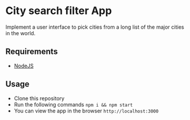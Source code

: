 # City search filter App

Implement a user interface to pick cities from a long list of the major cities in the world.

## Requirements

- [NodeJS](https://nodejs.org/en/download/)

## Usage

- Clone this repository
- Run the following commands `npm i && npm start`
- You can view the app in the browser `http://localhost:3000`